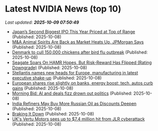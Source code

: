 # Latest NVIDIA News (top 10)
_Last updated: **2025-10-09 07:50:49**_

- [Japan’s Second Biggest IPO This Year Priced at Top of Range](https://biztoc.com/x/d45ed1b02781f2da) (Published: 2025-10-08)
- [M&A Animal Spirits Are Back as Market Heats Up, JPMorgan Says](https://biztoc.com/x/4995c97c14babb0f) (Published: 2025-10-08)
- [Denmark to cull 150,000 chickens after bird flu outbreak](https://biztoc.com/x/07a561425bb7c7d3) (Published: 2025-10-08)
- [Seagate Soars On HAMR Hopes, But Risk-Reward Has Flipped (Rating Downgrade)](https://biztoc.com/x/928d8d9975be7977) (Published: 2025-10-08)
- [Stellantis names new heads for Europe, manufacturing in latest executive shake-up](https://biztoc.com/x/1f5f9d8f65ac3ebf) (Published: 2025-10-08)
- [European shares rise slightly on banks, energy boost; tech, autos curb gains](https://biztoc.com/x/b9301bd917a3e719) (Published: 2025-10-08)
- [Morning Bid: AI and deals fizz drown out politics](https://biztoc.com/x/13bd2c621730098a) (Published: 2025-10-08)
- [India Refiners May Buy More Russian Oil as Discounts Deepen](https://biztoc.com/x/f4f919decdfd2732) (Published: 2025-10-08)
- [Braking It Down](https://biztoc.com/x/f80c5d52aa48a206) (Published: 2025-10-08)
- [UK's Vertu Motors sees up to $7.4 million hit from JLR cyberattack](https://biztoc.com/x/8b4dba22bd80adde) (Published: 2025-10-08)
